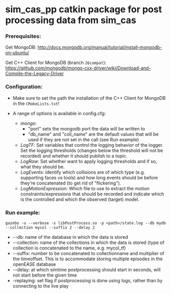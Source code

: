 # sim_cas_pp catkin package for post processing data from sim_cas

### Prerequisites:
Get MongoDB: http://docs.mongodb.org/manual/tutorial/install-mongodb-on-ubuntu/

Get C++ Client for MongoDB (branch ```26compat```): https://github.com/mongodb/mongo-cxx-driver/wiki/Download-and-Compile-the-Legacy-Driver

### Configuration:
- Make sure to set the path the installation of the C++ Client for MongoDB in the ```CMakeLists.txt```!

- A range of options is available in config.cfg:
	- *mongo*: 
		- "port" sets the mongodb port the data will be written to
		- "db_name" and "coll_name" are the default values that will be used if they are not set in the call (see Run example)
	- *LogTF*:
		Set variables that control the logging behavior of the logger. Set the logging thresholds (changes below the threshold will not be recorded) and whether it should publish to a topic. 
	- *LogRaw*:
		Set whether want to apply logging thresholds and if so, what they should be.
	- *LogEvents*:
		Identify which collisions are of which type (e.g. supporting faces vs tools) and how long events should be before they're concatenated (to get rid of "flickering").
	- *LogMotionExpression*:
		Which file to use to extract the motion constraints/expressions that should be recorded and indicate which is the controlled and which the observed (target) model.


### Run example:
~~~
gazebo -u --verbose -s libPostProcess.so -p <path>/state.log --db mydb --collection mycol --suffix 2 --delay 2
~~~
- --db: name of the database in which the data is stored
- --collection: name of the collections in which the data is stored (type of collection is concatenated to the name, e.g. mycol_tf)
- --suffix: number to be concatenated to collectionname and multiplier of the timeoffset. This is to accommodate storing multiple episodes in the openEASE database
- --delay: at which simtime postprocessing should start in seconds, will not start before the given time
- -replaying: set flag if postprocessing is done using logs, rather than by connecting to the live play


